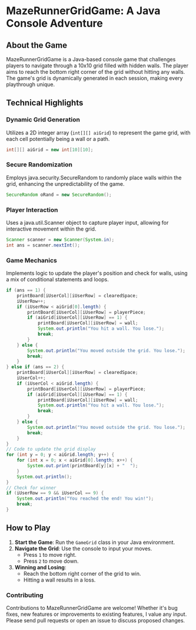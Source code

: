 # MazeRunnerGridGame: A Java Console Adventure

## About the Game
MazeRunnerGridGame is a Java-based console game that challenges players to navigate through a 10x10 grid filled with hidden walls. The player aims to reach the bottom right corner of the grid without hitting any walls. The game's grid is dynamically generated in each session, making every playthrough unique.

## Technical Highlights

### Dynamic Grid Generation
Utilizes a 2D integer array (`int[][] aiGrid`) to represent the game grid, with each cell potentially being a wall or a path.
```java
int[][] aiGrid = new int[10][10];
```
### Secure Randomization
Employs java.security.SecureRandom to randomly place walls within the grid, enhancing the unpredictability of the game.

```java
SecureRandom oRand = new SecureRandom();
```
### Player Interaction
Uses a java.util.Scanner object to capture player input, allowing for interactive movement within the grid.

```java
Scanner scanner = new Scanner(System.in);
int ans = scanner.nextInt();
```

### Game Mechanics
Implements logic to update the player's position and check for walls, using a mix of conditional statements and loops.
```java
if (ans == 1) {
    printBoard[iUserCol][iUserRow] = clearedSpace;
    iUserRow++;
    if (iUserRow < aiGrid[0].length) {
        printBoard[iUserCol][iUserRow] = playerPiece;
        if (aiGrid[iUserCol][iUserRow] == 1) {
            printBoard[iUserCol][iUserRow] = wall;
            System.out.println("You hit a wall. You lose.");
            break;
        }
    } else {
        System.out.println("You moved outside the grid. You lose.");
        break;
    }
} else if (ans == 2) {
    printBoard[iUserCol][iUserRow] = clearedSpace;
    iUserCol++;
    if (iUserCol < aiGrid.length) {
        printBoard[iUserCol][iUserRow] = playerPiece;
        if (aiGrid[iUserCol][iUserRow] == 1) {
            printBoard[iUserCol][iUserRow] = wall;
            System.out.println("You hit a wall. You lose.");
            break;
        }
    } else {
        System.out.println("You moved outside the grid. You lose.");
        break;
    }
}
// Code to update the grid display
for (int y = 0; y < aiGrid.length; y++) {
    for (int x = 0; x < aiGrid[0].length; x++) {
        System.out.print(printBoard[y][x] + "  ");
    }
    System.out.println();
}
// Check for winner
if (iUserRow == 9 && iUserCol == 9) {
    System.out.println("You reached the end! You win!");
    break;
}
```
## How to Play
1. **Start the Game**: Run the `GameGrid` class in your Java environment.
2. **Navigate the Grid**: Use the console to input your moves.
   - Press `1` to move right.
   - Press `2` to move down.
3. **Winning and Losing**:
   - Reach the bottom right corner of the grid to win.
   - Hitting a wall results in a loss.
     
### Contributing
Contributions to MazeRunnerGridGame are welcome! Whether it's bug fixes, new features or improvements to existing features, I value any input. Please send pull requests or open an issue to discuss proposed changes.
